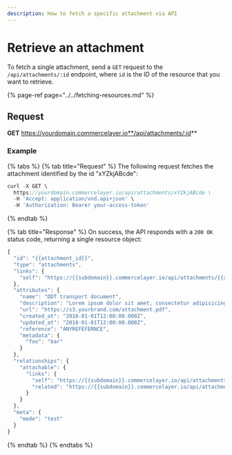 ```yaml
---
description: How to fetch a specific attachment via API
---
```


# Retrieve an attachment

To fetch a single attachment, send a `GET` request to the `/api/attachments/:id` endpoint, where `id` is the ID of the resource that you want to retrieve.

{% page-ref page="../../fetching-resources.md" %}

## Request

**GET** https://yourdomain.commercelayer.io**/api/attachments/:id**

### **Example**

{% tabs %}
{% tab title="Request" %}
The following request fetches the attachment identified by the id "xYZkjABcde":

```javascript
curl -X GET \
  https://yourdomain.commercelayer.io/api/attachments/xYZkjABcde \
  -H 'Accept: application/vnd.api+json' \
  -H 'Authorization: Bearer your-access-token'
```
{% endtab %}

{% tab title="Response" %}
On success, the API responds with a `200 OK` status code, returning a single resource object:

```javascript
{
  "id": "{{attachment_id}}",
  "type": "attachments",
  "links": {
    "self": "https://{{subdomain}}.commercelayer.io/api/attachments/{{attachment_id}}"
  },
  "attributes": {
    "name": "DDT transport document",
    "description": "Lorem ipsum dolor sit amet, consectetur adipisicing elit, sed do eiusmod tempor incididunt ut labore et dolore magna aliqua.",
    "url": "https://s3.yourbrand.com/attachment.pdf",
    "created_at": "2018-01-01T12:00:00.000Z",
    "updated_at": "2018-01-01T12:00:00.000Z",
    "reference": "ANYREFEFERNCE",
    "metadata": {
      "foo": "bar"
    }
  },
  "relationships": {
    "attachable": {
      "links": {
        "self": "https://{{subdomain}}.commercelayer.io/api/attachments/{{attachment_id}}/relationships/attachable",
        "related": "https://{{subdomain}}.commercelayer.io/api/attachments/{{attachment_id}}/attachable"
      }
    }
  },
  "meta": {
    "mode": "test"
  }
}
```
{% endtab %}
{% endtabs %}

